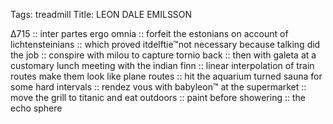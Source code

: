 Tags: treadmill
Title: LEON DALE EMILSSON
  
∆715 :: inter partes ergo omnia :: forfeit the estonians on account of lichtensteinians :: which proved itdelftie™not necessary because talking did the job :: conspire with milou to capture tornio back :: then with galeta at a customary lunch meeting with the indian finn :: linear interpolation of train routes make them look like plane routes :: hit the aquarium turned sauna for some hard intervals :: rendez vous with babyleon™ at the supermarket :: move the grill to titanic and eat outdoors ::  paint before showering :: the echo sphere